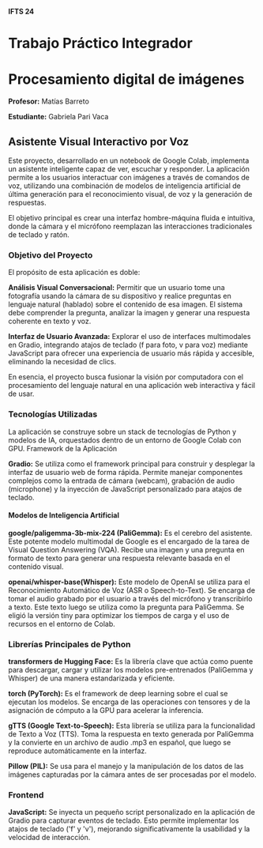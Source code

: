 **IFTS 24**
# Trabajo Práctico Integrador
# Procesamiento digital de imágenes

**Profesor:** Matías Barreto

**Estudiante:** Gabriela Pari Vaca

## Asistente Visual Interactivo por Voz

Este proyecto, desarrollado en un notebook de Google Colab, implementa un asistente inteligente capaz de ver, escuchar y responder. La aplicación permite a los usuarios interactuar con imágenes a través de comandos de voz, utilizando una combinación de modelos de inteligencia artificial de última generación para el reconocimiento visual, de voz y la generación de respuestas.

El objetivo principal es crear una interfaz hombre-máquina fluida e intuitiva, donde la cámara y el micrófono reemplazan las interacciones tradicionales de teclado y ratón.

### Objetivo del Proyecto

El propósito de esta aplicación es doble:

**Análisis Visual Conversacional:** Permitir que un usuario tome una fotografía usando la cámara de su dispositivo y realice preguntas en lenguaje natural (hablado) sobre el contenido de esa imagen. El sistema debe comprender la pregunta, analizar la imagen y generar una respuesta coherente en texto y voz.

**Interfaz de Usuario Avanzada:** Explorar el uso de interfaces multimodales en Gradio, integrando atajos de teclado (f para foto, v para voz) mediante JavaScript para ofrecer una experiencia de usuario más rápida y accesible, eliminando la necesidad de clics.

En esencia, el proyecto busca fusionar la visión por computadora con el procesamiento del lenguaje natural en una aplicación web interactiva y fácil de usar.


### Tecnologías Utilizadas

La aplicación se construye sobre un stack de tecnologías de Python y modelos de IA, orquestados dentro de un entorno de Google Colab con GPU.
Framework de la Aplicación

**Gradio:** Se utiliza como el framework principal para construir y desplegar la interfaz de usuario web de forma rápida. Permite manejar componentes complejos como la entrada de cámara (webcam), grabación de audio (microphone) y la inyección de JavaScript personalizado para atajos de teclado.

#### Modelos de Inteligencia Artificial

**google/paligemma-3b-mix-224 (PaliGemma):** Es el cerebro del asistente. Este potente modelo multimodal de Google es el encargado de la tarea de Visual Question Answering (VQA). Recibe una imagen y una pregunta en formato de texto para generar una respuesta relevante basada en el contenido visual.

**openai/whisper-base(Whisper):** Este modelo de OpenAI se utiliza para el Reconocimiento Automático de Voz (ASR o Speech-to-Text). Se encarga de tomar el audio grabado por el usuario a través del micrófono y transcribirlo a texto. Este texto luego se utiliza como la pregunta para PaliGemma. Se eligió la versión tiny para optimizar los tiempos de carga y el uso de recursos en el entorno de Colab.

### Librerías Principales de Python

**transformers de Hugging Face:** Es la librería clave que actúa como puente para descargar, cargar y utilizar los modelos pre-entrenados (PaliGemma y Whisper) de una manera estandarizada y eficiente.

**torch (PyTorch):** Es el framework de deep learning sobre el cual se ejecutan los modelos. Se encarga de las operaciones con tensores y de la asignación de cómputo a la GPU para acelerar la inferencia.

**gTTS (Google Text-to-Speech):** Esta librería se utiliza para la funcionalidad de Texto a Voz (TTS). Toma la respuesta en texto generada por PaliGemma y la convierte en un archivo de audio .mp3 en español, que luego se reproduce automáticamente en la interfaz.

**Pillow (PIL):** Se usa para el manejo y la manipulación de los datos de las imágenes capturadas por la cámara antes de ser procesadas por el modelo.

### Frontend

**JavaScript:** Se inyecta un pequeño script personalizado en la aplicación de Gradio para capturar eventos de teclado. Esto permite implementar los atajos de teclado ('f' y 'v'), mejorando significativamente la usabilidad y la velocidad de interacción.
